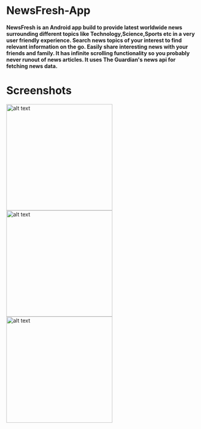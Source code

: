 # NewsFresh-App
**NewsFresh is an Android app build to provide latest worldwide news surrounding different topics like Technology,Science,Sports etc in a very user friendly experience.
Search news topics of your interest to find relevant information on the go.
Easily share interesting news with your friends and family.
It has infinite scrolling functionality so you probably never runout of news articles.
It uses The Guardian's news api for fetching news data.**

# Screenshots
<img src="https://user-images.githubusercontent.com/67758318/105570043-ad489b80-5d6c-11eb-98ab-afaf17f51cfd.jpg" alt="alt text" width="280">          <img src="https://user-images.githubusercontent.com/67758318/105570054-bcc7e480-5d6c-11eb-91d8-d91116c92d7f.jpg" alt="alt text" width="280">            <img src="https://user-images.githubusercontent.com/67758318/105570056-c3eef280-5d6c-11eb-818e-1ac3b9a2d6dd.jpg" alt="alt text" width="280">
